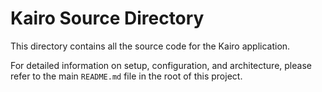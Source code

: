 
# Kairo Source Directory

This directory contains all the source code for the Kairo application.

For detailed information on setup, configuration, and architecture, please refer to the main `README.md` file in the root of this project.
